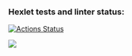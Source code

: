 ### Hexlet tests and linter status:
[![Actions Status](https://github.com/AndreyCurious/frontend-project-11/workflows/hexlet-check/badge.svg)](https://github.com/AndreyCurious/frontend-project-11/actions)

<a href="https://codeclimate.com/github/AndreyCurious/hexlet/maintainability"><img src="https://api.codeclimate.com/v1/badges/bf95174ac1f35d9916a9/maintainability" /></a>